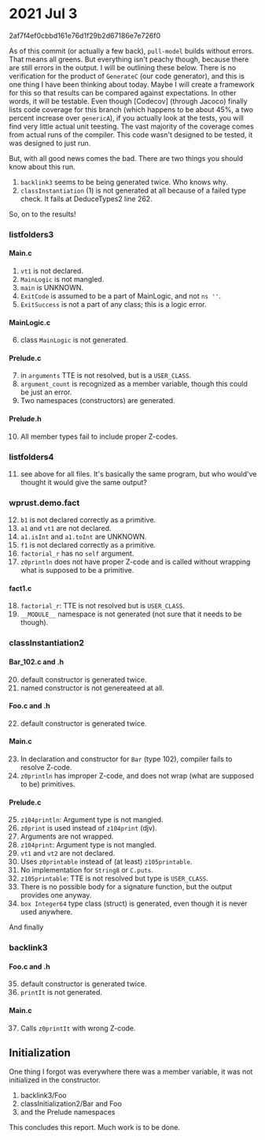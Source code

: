 # 2021 Jul 3

2af7f4ef0cbbd161e76d1f29b2d67186e7e726f0

As of this commit (or actually a few back), `pull-model` builds without errors.  That means all greens.  But everything isn't peachy though, because there are still errors in the output.  I will be outlining these below.  There is no verification for the product of `GenerateC` (our code generator), and this is one thing I have been thinking about today.  Maybe I will create a framework for this so that results can be compared against expectations.  In other words, it will be testable.  Even though [Codecov] (through Jacoco) finally lists code coverage for this branch (which happens to be about 45%, a two percent increase over `genericA`), if you actually look at the tests, you will find very little actual unit teesting.  The vast majority of the coverage comes from actual runs of the compiler.  This code wasn't designed to be tested, it was designed to just run.

But, with all good news comes the bad.  There are two things you should know about this run.

1. `backlink3` seems to be being generated twice. Who knows why.
2. `classInstantiation` (1) is not generated at all because of a failed type check.
   It fails at DeduceTypes2 line 262.
   
So, on to the results!

### listfolders3

#### Main.c

1. `vt1` is not declared.
2. `MainLogic` is not mangled.
3. `main` is UNKNOWN.
4. `ExitCode` is assumed to be a part of MainLogic, and not `ns ''`.
5. `ExitSuccess` is not a part of any class; this is a logic error.

#### MainLogic.c

6. class `MainLogic` is not generated.

#### Prelude.c

7. in `arguments` TTE is not resolved, but is a `USER_CLASS`.
8. `argument_count` is recognized as a member variable, though this could be just an error.
9. Two namespaces (constructors) are generated.

#### Prelude.h

10. All member types fail to include proper Z-codes.

### listfolders4

11. see above for all files. It's basically the same program, but who would've thought it would give the same output?

### wprust.demo.fact

12. `b1` is not declared correctly as a primitive.
13. `a1` and `vt1` are not declared.
14. `a1.isInt` and `a1.toInt` are UNKNOWN.
15. `f1` is not declared correctly as a primitive.
16. `factorial_r` has no `self` argument.
17. `z0println` does not have proper Z-code and is called without wrapping what is supposed to be a primitive.

#### fact1.c

18. `factorial_r`: TTE is not resolved but is `USER_CLASS`.
19. `__MODULE__` namespace is not generated (not sure that it needs to be though).

### classInstantiation2

#### Bar_102.c and .h

20. default constructor is generated twice.
21. named constructor is not genereateed at all.

#### Foo.c and .h

22. default constructor is generated twice.

#### Main.c

23. In declaration and constructor for `Bar` (type 102), compiler fails to resolve Z-code.
24. `z0println` has improper Z-code, and does not wrap (what are supposed to be) primitives.

#### Prelude.c

25. `z104println`: Argument type is not mangled.
26. `z0print` is used instead of `z104print` (djv).
27. Arguments are not wrapped.
28. `z104print`: Argument type is not mangled.
29. `vt1` and `vt2` are not declared. 
30. Uses `z0printable` instead of (at least) `z105printable`.
31. No implementation for `String8` or `C.puts`.
32. `z105printable`: TTE is not resolved but type is `USER_CLASS`.
33. There is no possible body for a signature function, but the output provides one anyway.
34. `box Integer64` type class (struct) is generated, even though it is never used anywhere.

And finally

### backlink3

#### Foo.c and .h

35. default constructor is generated twice.
36. `printIt` is not generated.

#### Main.c

37. Calls `z0printIt` with wrong Z-code.

## Initialization

One thing I forgot was everywhere there was a member variable, it was not initialized in the constructor.

1. backlink3/Foo
2. classInitialization2/Bar and Foo
3. and the Prelude namespaces

This concludes this report. Much work is to be done.
 
